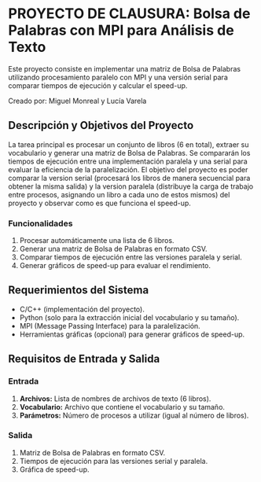 # PROYECTO DE CLAUSURA: Bolsa de Palabras con MPI para Análisis de Texto

Este proyecto consiste en implementar una matriz de Bolsa de Palabras utilizando procesamiento paralelo con MPI y una versión serial para comparar tiempos de ejecución y calcular el speed-up.

Creado por: Miguel Monreal y Lucía Varela 



## Descripción y Objetivos del Proyecto

La tarea principal es procesar un conjunto de libros (6 en total), extraer su vocabulario y generar una matriz de Bolsa de Palabras. Se compararán los tiempos de ejecución entre una implementación paralela y una serial para evaluar la eficiencia de la paralelización. 
El objetivo del proyecto es poder comparar la version serial (procesará los libros de manera secuencial para obtener la misma salida) y la version paralela (distribuye la carga de trabajo entre procesos, asignando un libro a cada uno de estos mismos) del proyecto y observar como es que funciona el speed-up. 

### Funcionalidades

1. Procesar automáticamente una lista de 6 libros.
2. Generar una matriz de Bolsa de Palabras en formato CSV.
3. Comparar tiempos de ejecución entre las versiones paralela y serial.
4. Generar gráficos de speed-up para evaluar el rendimiento.

## Requerimientos del Sistema
- C/C++ (implementación del proyecto).
- Python (solo para la extracción inicial del vocabulario y su tamaño).
- MPI (Message Passing Interface) para la paralelización.
- Herramientas gráficas (opcional) para generar gráficos de speed-up.

## Requisitos de Entrada y Salida

### Entrada

1. **Archivos:** Lista de nombres de archivos de texto (6 libros).
2. **Vocabulario:** Archivo que contiene el vocabulario y su tamaño.
3. **Parámetros:** Número de procesos a utilizar (igual al número de libros).
### Salida

1. Matriz de Bolsa de Palabras en formato CSV.
2. Tiempos de ejecución para las versiones serial y paralela.
3. Gráfica de speed-up.



